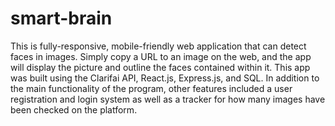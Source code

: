 # smart-brain
This is fully-responsive, mobile-friendly web application that can detect faces in images. Simply copy a URL to an image on the web, and the app will display the picture and outline the faces contained within it. This app was built using the Clarifai API, React.js, Express.js, and SQL. In addition to the main functionality of the program, other features included a user registration and login system as well as a tracker for how many images have been checked on the platform.
